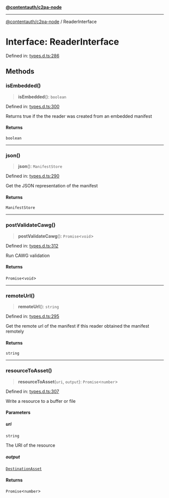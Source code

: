 [**@contentauth/c2pa-node**](../README.md)

***

[@contentauth/c2pa-node](../README.md) / ReaderInterface

# Interface: ReaderInterface

Defined in: [types.d.ts:286](https://github.com/contentauth/c2pa-node-v2/blob/5fc86ffc8659a51143dea77869309236a097edcc/js-src/types.d.ts#L286)

## Methods

### isEmbedded()

> **isEmbedded**(): `boolean`

Defined in: [types.d.ts:300](https://github.com/contentauth/c2pa-node-v2/blob/5fc86ffc8659a51143dea77869309236a097edcc/js-src/types.d.ts#L300)

Returns true if the the reader was created from an embedded manifest

#### Returns

`boolean`

***

### json()

> **json**(): `ManifestStore`

Defined in: [types.d.ts:290](https://github.com/contentauth/c2pa-node-v2/blob/5fc86ffc8659a51143dea77869309236a097edcc/js-src/types.d.ts#L290)

Get the JSON representation of the manifest

#### Returns

`ManifestStore`

***

### postValidateCawg()

> **postValidateCawg**(): `Promise`\<`void`\>

Defined in: [types.d.ts:312](https://github.com/contentauth/c2pa-node-v2/blob/5fc86ffc8659a51143dea77869309236a097edcc/js-src/types.d.ts#L312)

Run CAWG validation

#### Returns

`Promise`\<`void`\>

***

### remoteUrl()

> **remoteUrl**(): `string`

Defined in: [types.d.ts:295](https://github.com/contentauth/c2pa-node-v2/blob/5fc86ffc8659a51143dea77869309236a097edcc/js-src/types.d.ts#L295)

Get the remote url of the manifest if this reader obtained the manifest remotely

#### Returns

`string`

***

### resourceToAsset()

> **resourceToAsset**(`uri`, `output`): `Promise`\<`number`\>

Defined in: [types.d.ts:307](https://github.com/contentauth/c2pa-node-v2/blob/5fc86ffc8659a51143dea77869309236a097edcc/js-src/types.d.ts#L307)

Write a resource to a buffer or file

#### Parameters

##### uri

`string`

The URI of the resource

##### output

[`DestinationAsset`](../type-aliases/DestinationAsset.md)

#### Returns

`Promise`\<`number`\>
